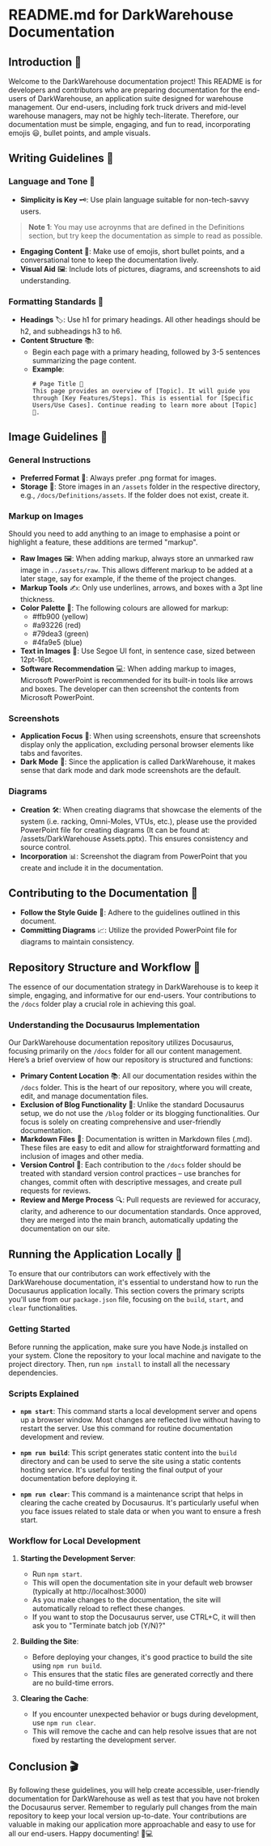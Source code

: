# README.md for DarkWarehouse Documentation

## Introduction 🌟
Welcome to the DarkWarehouse documentation project! This README is for developers and contributors who are preparing documentation for the end-users of DarkWarehouse, an application suite designed for warehouse management. Our end-users, including fork truck drivers and mid-level warehouse managers, may not be highly tech-literate. Therefore, our documentation must be simple, engaging, and fun to read, incorporating emojis 😃, bullet points, and ample visuals.

## Writing Guidelines 📝
### Language and Tone 💬
- **Simplicity is Key** 🗝️: Use plain language suitable for non-tech-savvy users. 
> **Note 1**: You may use acroynms that are defined in the Definitions section, but try keep the documentation as simple to read as possible. 
- **Engaging Content** 🎉: Make use of emojis, short bullet points, and a conversational tone to keep the documentation lively.
- **Visual Aid** 🖼️: Include lots of pictures, diagrams, and screenshots to aid understanding.

### Formatting Standards 📐
- **Headings** 🏷️: Use h1 for primary headings. All other headings should be h2, and subheadings h3 to h6.
- **Content Structure** 📚:
  - Begin each page with a primary heading, followed by 3-5 sentences summarizing the page content.
  - **Example**:
    ```
    # Page Title 📘
    This page provides an overview of [Topic]. It will guide you through [Key Features/Steps]. This is essential for [Specific Users/Use Cases]. Continue reading to learn more about [Topic] 🚀.
    ```

## Image Guidelines 📸
### General Instructions
- **Preferred Format** 🎨: Always prefer .png format for images.
- **Storage** 💾: Store images in an `/assets` folder in the respective directory, e.g., `/docs/Definitions/assets`. If the folder does not exist, create it. 

### Markup on Images
Should you need to add anything to an image to emphasise a point or highlight a feature, these additions are termed "markup". 
- **Raw Images** 🖼️: When adding markup, always store an unmarked raw image in `../assets/raw`. This allows different markup to be added at a later stage, say for example, if the theme of the project changes.
- **Markup Tools** ✍️: Only use underlines, arrows, and boxes with a 3pt line thickness.
- **Color Palette** 🌈: The following colours are allowed for markup:
    - #ffb900 (yellow)
    - #a93226 (red)
    - #79dea3 (green)
    - #4fa9e5 (blue)
- **Text in Images** 📝: Use Segoe UI font, in sentence case, sized between 12pt-16pt.
- **Software Recommendation** 💻: When adding markup to images, Microsoft PowerPoint is recommended for its built-in tools like arrows and boxes. The developer can then screenshot the contents from Microsoft PowerPoint. 

### Screenshots
- **Application Focus** 👀: When using screenshots, ensure that screenshots display only the application, excluding personal browser elements like tabs and favorites.
- **Dark Mode** 🌙: Since the application is called DarkWarehouse, it makes sense that dark mode and dark mode screenshots are the default.

### Diagrams
- **Creation** 🛠️: When creating diagrams that showcase the elements of the system (i.e. racking, Omni-Moles, VTUs, etc.), please use the provided PowerPoint file for creating diagrams (It can be found at: /assets/DarkWarehouse Assets.pptx). This ensures consistency and source control.
- **Incorporation** 📊: Screenshot the diagram from PowerPoint that you create and include it in the documentation.

## Contributing to the Documentation 🤝
- **Follow the Style Guide** 📖: Adhere to the guidelines outlined in this document.
- **Committing Diagrams** 📈: Utilize the provided PowerPoint file for diagrams to maintain consistency.

## Repository Structure and Workflow 📁
The essence of our documentation strategy in DarkWarehouse is to keep it simple, engaging, and informative for our end-users. Your contributions to the `/docs` folder play a crucial role in achieving this goal.

### Understanding the Docusaurus Implementation
Our DarkWarehouse documentation repository utilizes Docusaurus, focusing primarily on the `/docs` folder for all our content management. Here’s a brief overview of how our repository is structured and functions:

- **Primary Content Location** 📚: All our documentation resides within the `/docs` folder. This is the heart of our repository, where you will create, edit, and manage documentation files.
- **Exclusion of Blog Functionality** 🚫: Unlike the standard Docusaurus setup, we do not use the `/blog` folder or its blogging functionalities. Our focus is solely on creating comprehensive and user-friendly documentation.
- **Markdown Files** 📝: Documentation is written in Markdown files (.md). These files are easy to edit and allow for straightforward formatting and inclusion of images and other media.
- **Version Control** 🔄: Each contribution to the `/docs` folder should be treated with standard version control practices – use branches for changes, commit often with descriptive messages, and create pull requests for reviews.
- **Review and Merge Process** 🔍: Pull requests are reviewed for accuracy, clarity, and adherence to our documentation standards. Once approved, they are merged into the main branch, automatically updating the documentation on our site.

## Running the Application Locally 🚀

To ensure that our contributors can work effectively with the DarkWarehouse documentation, it's essential to understand how to run the Docusaurus application locally. This section covers the primary scripts you'll use from our `package.json` file, focusing on the `build`, `start`, and `clear` functionalities.

### Getting Started
Before running the application, make sure you have Node.js installed on your system. Clone the repository to your local machine and navigate to the project directory. Then, run `npm install` to install all the necessary dependencies.

### Scripts Explained

- **`npm start`**: This command starts a local development server and opens up a browser window. Most changes are reflected live without having to restart the server. Use this command for routine documentation development and review.

- **`npm run build`**: This script generates static content into the `build` directory and can be used to serve the site using a static contents hosting service. It's useful for testing the final output of your documentation before deploying it.

- **`npm run clear`**: This command is a maintenance script that helps in clearing the cache created by Docusaurus. It's particularly useful when you face issues related to stale data or when you want to ensure a fresh start.

### Workflow for Local Development

1. **Starting the Development Server**:
   - Run `npm start`.
   - This will open the documentation site in your default web browser (typically at http://localhost:3000)
   - As you make changes to the documentation, the site will automatically reload to reflect these changes.
   - If you want to stop the Docusaurus server, use CTRL+C, it will then ask you to "Terminate batch job (Y/N)?" 

2. **Building the Site**:
   - Before deploying your changes, it's good practice to build the site using `npm run build`.
   - This ensures that the static files are generated correctly and there are no build-time errors.

3. **Clearing the Cache**:
   - If you encounter unexpected behavior or bugs during development, use `npm run clear`.
   - This will remove the cache and can help resolve issues that are not fixed by restarting the development server.

## Conclusion 🎬
By following these guidelines, you will help create accessible, user-friendly documentation for DarkWarehouse as well as test that you have not broken the Docusaurus server. Remember to regularly pull changes from the main repository to keep your local version up-to-date. Your contributions are valuable in making our application more approachable and easy to use for all our end-users. Happy documenting! 📖💻